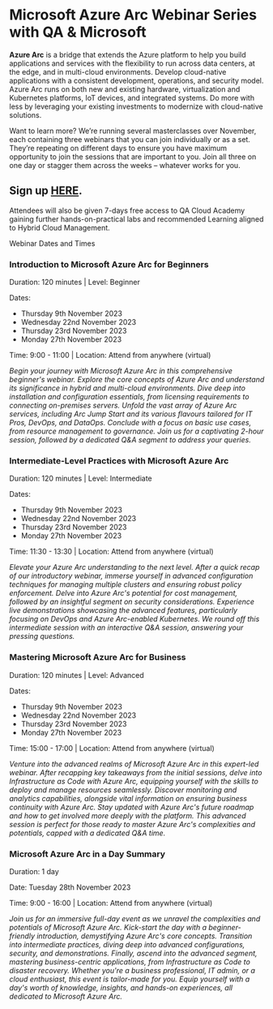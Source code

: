 # Microsoft Azure Arc Webinar Series with QA & Microsoft 

**Azure Arc** is a bridge that extends the Azure platform to help you build applications and services with the flexibility to run across data centers, at the edge, and in multi-cloud environments. Develop cloud-native applications with a consistent development, operations, and security model. Azure Arc runs on both new and existing hardware, virtualization and Kubernetes platforms, IoT devices, and integrated systems. Do more with less by leveraging your existing investments to modernize with cloud-native solutions.

Want to learn more? We’re running several masterclasses over November, each containing three webinars that you can join individually or as a set. They’re repeating on different days to ensure you have maximum opportunity to join the sessions that are important to you. Join all three on one day or stagger them across the weeks – whatever works for you.

## Sign up [HERE](https://bit.ly/AzureArcWithQANov23). 
Attendees will also be given 7-days free access to QA Cloud Academy gaining further hands-on-practical labs and recommended Learning aligned to Hybrid Cloud Management.

Webinar Dates and Times

### Introduction to Microsoft Azure Arc for Beginners
Duration: 120 minutes | Level: Beginner 

Dates:
- Thursday 9th November 2023
- Wednesday 22nd November 2023
- Thursday 23rd November 2023
- Monday 27th November 2023

Time: 9:00 - 11:00 | Location: Attend from anywhere (virtual)

*Begin your journey with Microsoft Azure Arc in this comprehensive beginner's webinar. Explore the core concepts of Azure Arc and understand its significance in hybrid and multi-cloud environments. Dive deep into installation and configuration essentials, from licensing requirements to connecting on-premises servers. Unfold the vast array of Azure Arc services, including Arc Jump Start and its various flavours tailored for IT Pros, DevOps, and DataOps. Conclude with a focus on basic use cases, from resource management to governance. Join us for a captivating 2-hour session, followed by a dedicated Q&A segment to address your queries.* 

### Intermediate-Level Practices with Microsoft Azure Arc
Duration: 120 minutes | Level: Intermediate

Dates:
- Thursday 9th November 2023
- Wednesday 22nd November 2023
- Thursday 23rd November 2023
- Monday 27th November 2023

Time: 11:30 - 13:30 | Location: Attend from anywhere (virtual)

*Elevate your Azure Arc understanding to the next level. After a quick recap of our introductory webinar, immerse yourself in advanced configuration techniques for managing multiple clusters and ensuring robust policy enforcement. Delve into Azure Arc's potential for cost management, followed by an insightful segment on security considerations. Experience live demonstrations showcasing the advanced features, particularly focusing on DevOps and Azure Arc-enabled Kubernetes. We round off this intermediate session with an interactive Q&A session, answering your pressing questions.* 

### Mastering Microsoft Azure Arc for Business
Duration: 120 minutes | Level: Advanced 

Dates:
- Thursday 9th November 2023
- Wednesday 22nd November 2023
- Thursday 23rd November 2023
- Monday 27th November 2023

Time: 15:00 - 17:00 | Location: Attend from anywhere (virtual)

*Venture into the advanced realms of Microsoft Azure Arc in this expert-led webinar. After recapping key takeaways from the initial sessions, delve into Infrastructure as Code with Azure Arc, equipping yourself with the skills to deploy and manage resources seamlessly. Discover monitoring and analytics capabilities, alongside vital information on ensuring business continuity with Azure Arc. Stay updated with Azure Arc's future roadmap and how to get involved more deeply with the platform. This advanced session is perfect for those ready to master Azure Arc's complexities and potentials, capped with a dedicated Q&A time.* 

### Microsoft Azure Arc in a Day Summary
Duration: 1 day

Date: Tuesday 28th November 2023

Time: 9:00 - 16:00 | Location: Attend from anywhere (virtual)

*Join us for an immersive full-day event as we unravel the complexities and potentials of Microsoft Azure Arc. Kick-start the day with a beginner-friendly introduction, demystifying Azure Arc's core concepts. Transition into intermediate practices, diving deep into advanced configurations, security, and demonstrations. Finally, ascend into the advanced segment, mastering business-centric applications, from Infrastructure as Code to disaster recovery. Whether you're a business professional, IT admin, or a cloud enthusiast, this event is tailor-made for you. Equip yourself with a day's worth of knowledge, insights, and hands-on experiences, all dedicated to Microsoft Azure Arc.* 

